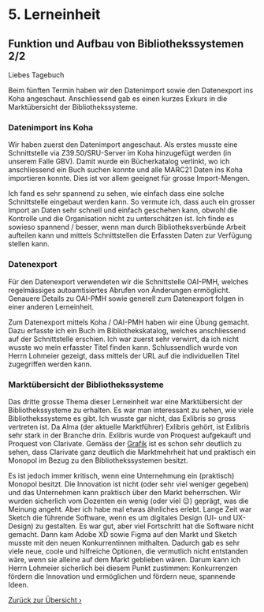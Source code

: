 # 5. Lerneinheit

## Funktion und Aufbau von Bibliothekssystemen 2/2

Liebes Tagebuch

Beim fünften Termin haben wir den Datenimport sowie den Datenexport ins Koha angeschaut. Anschliessend gab es einen kurzes Exkurs in die Marktübersicht der Bibliothekssysteme.

### Datenimport ins Koha
Wir haben zuerst den Datenimport angeschaut. Als erstes musste eine Schnittstelle via Z39.50/SRU-Server im Koha hinzugefügt werden (in unserem Falle GBV). Damit wurde ein Bücherkatalog verlinkt, wo ich anschliessend ein Buch suchen konnte und alle MARC21 Daten ins Koha importieren konnte. Dies ist vor allem geeignet für grosse Import-Mengen.

Ich fand es sehr spannend zu sehen, wie einfach dass eine solche Schnittstelle eingebaut werden kann. So vermute ich, dass auch ein grosser Import an Daten sehr schnell und einfach geschehen kann, obwohl die Kontrolle und die Organisation nicht zu unterschätzen ist. Ich finde es sowieso spannend / besser, wenn man durch Bibliotheksverbünde Arbeit aufteilen kann und mittels Schnittstellen die Erfassten Daten zur Verfügung stellen kann. 

### Datenexport
Für den Datenexport verwendeten wir die Schnittstelle OAI-PMH, welches regelmässiges autoamtisiertes Abrufen von Änderungen ermöglicht. Genauere Details zu OAI-PMH sowie generell zum Datenexport folgen in einer anderen Lerneinheit. 

Zum Datenexport mittels Koha / OAI-PMH haben wir eine Übung gemacht. Dazu erfasste ich ein Buch im Bibliothekskatalog, welches anschliessend auf der Schnittstelle erschien. Ich war zuerst sehr verwirrt, da ich nicht wusste wo mein erfasster Titel finden kann. Schlussendlich wurde von Herrn Lohmeier gezeigt, dass mittels der URL auf die individuellen Titel zugegriffen werden kann. 

### Marktübersicht der Bibliothekssysteme
Das dritte grosse Thema dieser Lerneinheit war eine Marktübersicht der Bibliothekssysteme zu erhalten. Es war man interessant zu sehen, wie viele Bibliothekssysteme es gibt. Ich wusste gar nicht, das Exlibris so gross vertreten ist. Da Alma (der aktuelle Marktführer) Exlibris gehört, ist Exlibris sehr stark in der Branche drin. Exlibris wurde von Proquest aufgekauft und Proquest von Clarivate. Gemäss der [Grafik](https://librarytechnology.org/mergers/) ist es schon sehr deutlich zu sehen, dass Clarivate ganz deutlich die Marktmehrheit hat und praktisch ein Monopol im Bezug zu den Bibliothekssystemen besitzt. 

Es ist jedoch immer kritisch, wenn eine Unternehmung ein (praktisch) Monopol besitzt. Die Innovation ist nicht (oder sehr viel weniger gegeben) und das Unternehmen kann praktisch über den Markt beherrschen. Wir wurden sicherlich vom Dozenten ein wenig (oder viel 😉) geprägt, was die Meinung angeht. Aber ich habe mal etwas ähnliches erlebt. Lange Zeit war Sketch die führende Software, wenn es um digitales Design (UI- und UX-Design) zu gestalten. Es war gut, aber viel Fortschritt hat die Software nicht gemacht. Dann kam Adobe XD sowie Figma auf den Markt und Sketch musste mit den neuen Konkurrentinnen mithalten. Dadurch gab es sehr viele neue, coole und hilfreiche Optionen, die vermutlich nicht entstanden wäre, wenn sie alleine auf dem Markt geblieben wären. Darum kann ich Herrn Lohmeier sicherlich bei diesem Punkt zustimmen: Konkurrenzen fördern die Innovation und ermöglichen und fördern neue, spannende Ideen. 

[Zurück zur Übersicht ›](../README.md)
